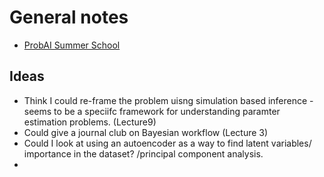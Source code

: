 # General notes 

* [ProbAI Summer School](https://probabilistic.ai/self-study/)

## Ideas

* Think I could re-frame the problem uisng simulation based inference - seems to be a speciifc framework for understanding paramter estimation problems.  (Lecture9)
* Could give a journal club on Bayesian workflow (Lecture 3)
* Could I look at using an autoencoder as a way to find latent variables/ importance in the dataset? /principal component analysis. 
* 

